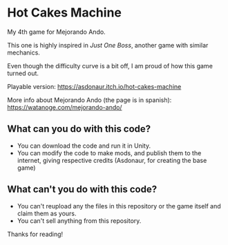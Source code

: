 # Hot Cakes Machine
My 4th game for Mejorando Ando.

This one is highly inspired in *Just One Boss*, another game with similar mechanics.

Even though the difficulty curve is a bit off, I am proud of how this game turned out.


Playable version: https://asdonaur.itch.io/hot-cakes-machine

More info about Mejorando Ando (the page is in spanish): https://watanoge.com/mejorando-ando/

## What can you do with this code?
- You can download the code and run it in Unity.
- You can modify the code to make mods, and publish them to the internet, giving respective credits (Asdonaur, for creating the base game)

## What can't you do with this code?
- You can't reupload any the files in this repository or the game itself and claim them as yours.
- You can't sell anything from this repository.

Thanks for reading!
